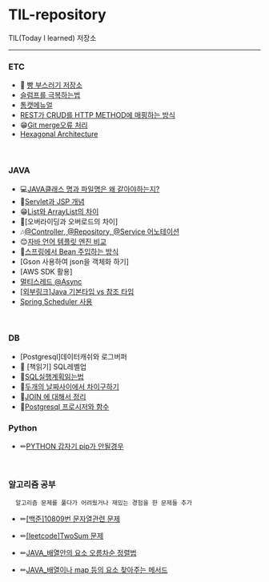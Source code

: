 # TIL-repository
TIL(Today I learned) 저장소

---
### ETC
* 🍞 [빵 부스러기 저장소](https://github.com/rlarudgkswkd/TIL-repository/blob/master/ETC/BreadComb.md)
* [슬럼프를 극복하는법](https://github.com/rlarudgkswkd/TIL-repository/blob/master/ETC/%EC%8A%AC%EB%9F%BC%ED%94%84%EB%A5%BC%20%EA%B7%B9%EB%B3%B5%ED%95%98%EB%8A%94%EB%B2%95.md)
* [톰캣메뉴얼](https://github.com/rlarudgkswkd/TIL-repository/blob/master/ETC/%ED%86%B0%EC%BA%A3%EB%A9%94%EB%89%B4%EC%96%BC.md)
* [REST가 CRUD를 HTTP METHOD에 매핑하는 방식](https://github.com/rlarudgkswkd/TIL-repository/blob/master/ETC/REST%EA%B0%80%20CRUD%20%ED%91%9C%ED%98%84%ED%95%98%EB%8A%94%20HTTP%20METHOD.md)
* 😁[Git merge오류 처리](https://github.com/rlarudgkswkd/TIL-repository/blob/master/ETC/git_merge%EC%98%A4%EB%A5%98.md)
* [Hexagonal Architecture](https://github.com/rlarudgkswkd/TIL-repository/blob/master/ETC/%ED%97%A5%EC%82%AC%EA%B3%A0%EB%82%A0%EC%95%84%ED%82%A4%ED%85%8D%EC%B3%90.md)
<br>

### JAVA
* 💻[JAVA클래스 명과 파일명은 왜 같아야하는지?](https://github.com/rlarudgkswkd/TIL-repository/blob/master/JAVA/ClassNamingReason.md)
* 🎫[Servlet과 JSP 개념](https://github.com/rlarudgkswkd/TIL-repository/blob/master/JAVA/Servlet%EA%B3%BC%20JSP%EC%9D%98%20%EA%B0%9C%EB%85%90.md)
* 😁[List와 ArrayList의 차이](https://github.com/rlarudgkswkd/TIL-repository/blob/master/JAVA/List%EC%99%80%20ArrayList%EC%9D%98%20%EC%B0%A8%EC%9D%B4.md)
* 🎐[오버라이딩과 오버로드의 차이]
* 🎶[@Controller, @Repository, @Service 어노테이션](https://github.com/rlarudgkswkd/TIL-repository/blob/master/JAVA/%40Controller%2C%20%40Repository%2C%20%40Service%20%EC%96%B4%EB%85%B8%ED%85%8C%EC%9D%B4%EC%85%98.md)
* 😊[자바 언어 템플릿 엔진 비교](https://github.com/rlarudgkswkd/TIL-repository/blob/master/JAVA/%EC%9E%90%EB%B0%94%20%EC%96%B8%EC%96%B4%20%ED%85%9C%ED%94%8C%EB%A6%BF%20%EC%97%94%EC%A7%84%20%EB%B9%84%EA%B5%90.md)
* 🤣[스프링에서 Bean 주입하는 방식](https://github.com/rlarudgkswkd/TIL-repository/blob/master/JAVA/%EC%8A%A4%ED%94%84%EB%A7%81%EC%97%90%EC%84%9C%20Bean%20%EC%A3%BC%EC%9E%85%ED%95%98%EB%8A%94%20%EB%B0%A9%EC%8B%9D.md)
* [Gson 사용하여 json을 객체화 하기]
* [AWS SDK 활용]
* [멀티스레드 @Async](https://github.com/rlarudgkswkd/TIL-repository/blob/master/JAVA/%EB%A9%80%ED%8B%B0%EC%8A%A4%EB%A0%88%EB%93%9C%20@Async%20%EC%82%AC%EC%9A%A9.md)
* [[외부링크]Java 기본타입 vs 참조 타입](https://week-year.tistory.com/141)
* [Spring Scheduler 사용](https://github.com/rlarudgkswkd/TIL-repository/blob/master/JAVA/Spring_Scheduler%EC%82%AC%EC%9A%A9.md)
<br>

### DB
* [Postgresql]데이터캐쉬와 로그버퍼
* 📖 [책읽기] SQL레벨업 
* 🚟[SQL실행계획읽는법](https://github.com/rlarudgkswkd/TIL-repository/blob/master/DB/%EC%8B%A4%ED%96%89%EA%B3%84%ED%9A%8D%20%EC%9D%BD%EB%8A%94%EB%B0%A9%EB%B2%95.md)
* 🎏[두개의 날짜사이에서 차이구하기](https://github.com/rlarudgkswkd/TIL-repository/blob/master/DB/%EB%82%A0%EC%A7%9C%EC%9C%A0%ED%98%95%EB%81%BC%EB%A6%AC%EC%B0%A8%EA%B0%90.md)
* 🤞[JOIN 에 대해서 정리](https://github.com/rlarudgkswkd/TIL-repository/blob/master/DB/JOIN%20%EC%97%90%20%EB%8C%80%ED%95%B4%EC%84%9C%20%EC%A0%95%EB%A6%AC.md)
* 🎫[Postgresql 프로시저와 함수](https://github.com/rlarudgkswkd/TIL-repository/blob/master/DB/%ED%94%84%EB%A1%9C%EC%8B%9C%EC%A0%80.md)

### Python
* ✏[PYTHON 갑자기 pip가 안될경우](https://devlog.jwgo.kr/2020/02/29/broken-pip-error/)

<br>

### 알고리즘 공부
      알고리즘 문제를 풀다가 어려웠거나 재밌는 경험을 한 문제들 추가
* ✏[[백준]10809번 문자열관련 문제](https://github.com/rlarudgkswkd/TIL-repository/blob/master/%EC%95%8C%EA%B3%A0%EB%A6%AC%EC%A6%98%20%EA%B3%B5%EB%B6%80/%EB%B0%B1%EC%A4%80/10809%EB%AC%B8%EC%A0%9C/Readme.md)
* ✏[[leetcode]TwoSum 문제](https://github.com/rlarudgkswkd/TIL-repository/blob/master/%EC%95%8C%EA%B3%A0%EB%A6%AC%EC%A6%98%20%EA%B3%B5%EB%B6%80/leetcode/TwoSum_%EA%B2%BD%ED%95%9C%ED%92%80%EC%9D%B4.md)

* ✏[JAVA_배열안의 요소 오름차순 정렬법](https://github.com/rlarudgkswkd/TIL-repository/blob/master/%EC%95%8C%EA%B3%A0%EB%A6%AC%EC%A6%98%20%EA%B3%B5%EB%B6%80/%EC%9E%90%EB%B0%94_%EB%B0%B0%EC%97%B4%20%EC%9A%94%EC%86%8C%EB%93%A4%20%EC%98%A4%EB%A6%84%EC%B0%A8%EC%88%9C%20%EC%A0%95%EB%A0%AC.md)
* ✏[JAVA_배열이나 map 등의 요소 찾아주는 메서드](https://github.com/rlarudgkswkd/TIL-repository/blob/master/%EC%95%8C%EA%B3%A0%EB%A6%AC%EC%A6%98%20%EA%B3%B5%EB%B6%80/%EC%9E%90%EB%B0%94_%EC%9A%94%EC%86%8C%20%EC%B0%BE%EB%8A%94%20%EB%A9%94%EC%84%9C%EB%93%9C.md)
